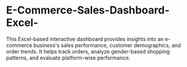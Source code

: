 # E-Commerce-Sales-Dashboard-Excel-
This Excel-based interactive dashboard provides insights into an e-commerce business's sales performance, customer demographics, and order trends. It helps track orders, analyze gender-based shopping patterns, and evaluate platform-wise performance.
